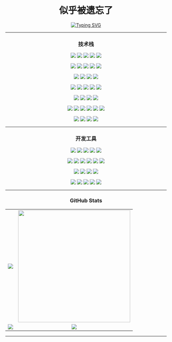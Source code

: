 <h1 align="center">似乎被遗忘了</h1>
<div align="center">
  <a href="https://git.io/typing-svg"><img src="https://readme-typing-svg.herokuapp.com?font=Fira+Code&size=28&pause=1000&color=58A6FF&center=true&vCenter=true&width=600&lines=Hi+there%2C+I'm+YOUR+NAME+👋;A+Passionate+Backend+%26+Cloud+Native+Developer;Always+Building%2C+Always+Learning...;Welcome+to+my+Digital+Garden!" alt="Typing SVG" /></a>
</div>
<hr>

<h3 align="center">技术栈</h3>
<p align="center">   <img src="https://img.shields.io/badge/C-A8B9CC?style=for-the-badge&logo=c&logoColor=white" />   <img src="https://img.shields.io/badge/C++-00599C?style=for-the-badge&logo=cplusplus&logoColor=white" />   <img src="https://img.shields.io/badge/C++11/14/17/20-00599C?style=for-the-badge&logo=cplusplus&logoColor=white" />   <img src="https://img.shields.io/badge/Shell-4EAA25?style=for-the-badge&logo=gnubash&logoColor=white" />   <img src="https://img.shields.io/badge/Python-3776AB?style=for-the-badge&logo=python&logoColor=white" /> </p> <p align="center">   <img src="https://img.shields.io/badge/Linux-FCC624?style=for-the-badge&logo=linux&logoColor=black" />   <img src="https://img.shields.io/badge/Ubuntu-E95420?style=for-the-badge&logo=ubuntu&logoColor=white" />   <img src="https://img.shields.io/badge/CentOS-262577?style=for-the-badge&logo=centos&logoColor=white" />   <img src="https://img.shields.io/badge/Debian-A81D33?style=for-the-badge&logo=debian&logoColor=white" />   <img src="https://img.shields.io/badge/POSIX-FCC624?style=for-the-badge&logo=linux&logoColor=black" /> </p> <p align="center">   <img src="https://img.shields.io/badge/STL-00599C?style=for-the-badge&logo=cplusplus&logoColor=white" />   <img src="https://img.shields.io/badge/Boost-734F96?style=for-the-badge&logo=boost&logoColor=white" />   <img src="https://img.shields.io/badge/Multi_Threading-00599C?style=for-the-badge&logo=cplusplus&logoColor=white" />   <img src="https://img.shields.io/badge/OpenMP-0071C5?style=for-the-badge" /> </p> <p align="center">   <img src="https://img.shields.io/badge/Socket-4479A1?style=for-the-badge" />   <img src="https://img.shields.io/badge/TCP/IP-0078D4?style=for-the-badge" />   <img src="https://img.shields.io/badge/epoll-FCC624?style=for-the-badge&logo=linux&logoColor=black" />   <img src="https://img.shields.io/badge/libevent-FF6C37?style=for-the-badge" />   <img src="https://img.shields.io/badge/libev-CA1F24?style=for-the-badge" /> </p> <p align="center">   <img src="https://img.shields.io/badge/MySQL-4479A1?style=for-the-badge&logo=mysql&logoColor=white" />   <img src="https://img.shields.io/badge/PostgreSQL-4169E1?style=for-the-badge&logo=postgresql&logoColor=white" />   <img src="https://img.shields.io/badge/Redis-DC382D?style=for-the-badge&logo=redis&logoColor=white" />   <img src="https://img.shields.io/badge/SQLite-003B57?style=for-the-badge&logo=sqlite&logoColor=white" /> </p> <p align="center">   <img src="https://img.shields.io/badge/gRPC-4285F4?style=for-the-badge&logo=google&logoColor=white" />   <img src="https://img.shields.io/badge/Protobuf-4285F4?style=for-the-badge&logo=google&logoColor=white" />   <img src="https://img.shields.io/badge/Qt-41CD52?style=for-the-badge&logo=qt&logoColor=white" />   <img src="https://img.shields.io/badge/ZeroMQ-DF0000?style=for-the-badge" />   <img src="https://img.shields.io/badge/JSON-000000?style=for-the-badge&logo=json&logoColor=white" />   <img src="https://img.shields.io/badge/libcurl-073551?style=for-the-badge&logo=curl&logoColor=white" /> </p> <p align="center">   <img src="https://img.shields.io/badge/Docker-2496ED?style=for-the-badge&logo=docker&logoColor=white" />   <img src="https://img.shields.io/badge/Kubernetes-326CE5?style=for-the-badge&logo=kubernetes&logoColor=white" />   <img src="https://img.shields.io/badge/Nginx-009639?style=for-the-badge&logo=nginx&logoColor=white" />   <img src="https://img.shields.io/badge/Apache-D22128?style=for-the-badge&logo=apache&logoColor=white" /> </p>
<hr>

<h3 align="center">开发工具</h3>
<p align="center">   <img src="https://img.shields.io/badge/GCC-1575F9?style=for-the-badge&logo=gnu&logoColor=white" />   <img src="https://img.shields.io/badge/Clang-262D3A?style=for-the-badge&logo=llvm&logoColor=white" />   <img src="https://img.shields.io/badge/CMake-064F8C?style=for-the-badge&logo=cmake&logoColor=white" />   <img src="https://img.shields.io/badge/Make-6D00CC?style=for-the-badge&logo=gnu&logoColor=white" />   <img src="https://img.shields.io/badge/Autotools-A42E2B?style=for-the-badge&logo=gnu&logoColor=white" /> </p> <p align="center">   <img src="https://img.shields.io/badge/GDB-FF6C37?style=for-the-badge&logo=gnu&logoColor=white" />   <img src="https://img.shields.io/badge/Valgrind-CA1F24?style=for-the-badge" />   <img src="https://img.shields.io/badge/strace-FF6C37?style=for-the-badge" />   <img src="https://img.shields.io/badge/ASan-FF6C37?style=for-the-badge" />   <img src="https://img.shields.io/badge/Perf-FCC624?style=for-the-badge&logo=linux&logoColor=black" />   <img src="https://img.shields.io/badge/gprof-1575F9?style=for-the-badge&logo=gnu&logoColor=white" /> </p> <p align="center">   <img src="https://img.shields.io/badge/VSCode-007ACC?style=for-the-badge&logo=visualstudiocode&logoColor=white" />   <img src="https://img.shields.io/badge/CLion-000000?style=for-the-badge&logo=clion&logoColor=white" />   <img src="https://img.shields.io/badge/Visual_Studio-5C2D91?style=for-the-badge&logo=visualstudio&logoColor=white" />   <img src="https://img.shields.io/badge/Vim-019733?style=for-the-badge&logo=vim&logoColor=white" /> </p> <p align="center">   <img src="https://img.shields.io/badge/Git-F05032?style=for-the-badge&logo=git&logoColor=white" />   <img src="https://img.shields.io/badge/GitHub-181717?style=for-the-badge&logo=github&logoColor=white" />   <img src="https://img.shields.io/badge/GitLab-FCA121?style=for-the-badge&logo=gitlab&logoColor=white" />   <img src="https://img.shields.io/badge/Jenkins-D24939?style=for-the-badge&logo=jenkins&logoColor=white" />   <img src="https://img.shields.io/badge/GitHub_Actions-2088FF?style=for-the-badge&logo=githubactions&logoColor=white" /> </p> </div><hr>

<h3 align="center">GitHub Stats</h3>
<table cellspacing="0" cellpadding="0">
  <tr>
    <td align="center"><img src="https://github-readme-stats.vercel.app/api?username=MIHHHIM&theme=transparent&hide_border=true&include_all_commits=true&no-bg=true&rank_icon=github"></td>
    <td align="center"><img width="350" src="https://github-readme-stats.vercel.app/api/top-langs/?username=MIHHHIM&theme=transparent&hide_border=true&include_all_commits=false&count_private=false&layout=compact&no-bg=true"></td>
  </tr>
  <tr>
    <td align="center"><img src="https://github-readme-streak-stats.herokuapp.com/?user=MIHHHIM&theme=transparent&hide_border=true&no-bg=true"></td>
    <td align="center"><img src="https://github-profile-trophy.vercel.app/?username=MIHHHIM&theme=algolia&row=2&column=4&margin-w=5&margin-h=5&no-bg=true&hide_border=true"></td>
  </tr>
</table>
<hr>

